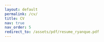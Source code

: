 ```yaml
---
layout: default
permalink: /cv/
title: CV
nav: true
nav_order: 5
redirect_to: /assets/pdf/resume_ryanque.pdf
---
```

